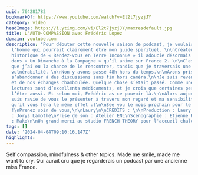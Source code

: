 ```yaml
---
uuid: 764281782
bookmarkOf: https://www.youtube.com/watch?v=El2t7jyzjJY
category: video
headImage: https://i.ytimg.com/vi/El2t7jyzjJY/maxresdefault.jpg
title: L'AUTO-COMPASSION avec Frédéric Lopez
domain: youtube.com
description: "Pour débuter cette nouvelle saison de podcast, je voulais y inviter
  l'homme qui pourrait clairement être mon guide spirituel. \n\nCréateur et présentateur
  historique de « Rendez-vous en Terre Inconnue » il adoucie désormais nos week-ends
  dans « Un Dimanche à la Campagne » qu’il anime sur France 2. \n\nC’est à cette occasion
  que j’ai eu la chance de le rencontrer, tandis que je traversais une période d’ultra
  vulnérabilité. \n\nNon y avons passé 48h hors du temps.\n\nAvons pris le temps de
  s’abandonner à des discussions sans fin hors caméra.\n\nJe suis revenue de ce tournage
  et de nos échanges chamboulée. Quelque chose s’était passé. Comme une petite renaissance.\n\nCertaines
  lectures sont d’excellents médicaments, et je crois que certaines personnes peuvent
  l’être aussi. Et selon moi, Frédéric as ce pouvoir là.\n\nAlors aujourd'hui, je
  suis ravie de vous le présenter à travers mon regard et ma sensibilité.\n\nEt j'espère
  qu'il vous fera le même effet :)\n\nSee you le mois prochain pour le prochain épisode
  !\nPrenez soin de vous,\n\nLaury\n\nCREDITS : \n\nProduction : Laury Thilleman\nRéalisation
  : Jorys Lamothe\nPrise de son : Atelier ENL\nScénographie : Etienne Renollet\nMusique
  : Mako\n\nUn grand merci au studio FRENCH THEORY pour l'accueil chaleureux."
tags: []
date: '2024-04-04T09:10:16.147Z'
highlights: 
---
```


Self compassion, mindfulness & other topics. Made me smile, made me want to cry.
Qui aurait cru que je regarderais un podcast par une ancienne miss France.

